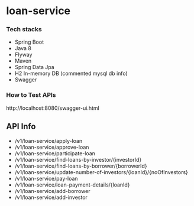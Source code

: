 # loan-service

### **Tech stacks**
- Spring Boot
- Java 8
- Flyway
- Maven
- Spring Data Jpa 
- H2 In-memory DB (commented mysql db info)
- Swagger

### How to Test APIs
http://localhost:8080/swagger-ui.html

## API Info

- /v1/loan-service/apply-loan
- /v1/loan-service/approve-loan
- /v1/loan-service/participate-loan
- /v1/loan-service/find-loans-by-investor/{investorId}
- /v1/loan-service/find-loans-by-borrower/{borrowerId}
- /v1/loan-service/update-number-of-investors/{loanId}/{noOfInvestors}
- /v1/loan-service/pay-loan
- /v1/loan-service/loan-payment-details/{loanId}
- /v1/loan-service/add-borrower
- /v1/loan-service/add-investor